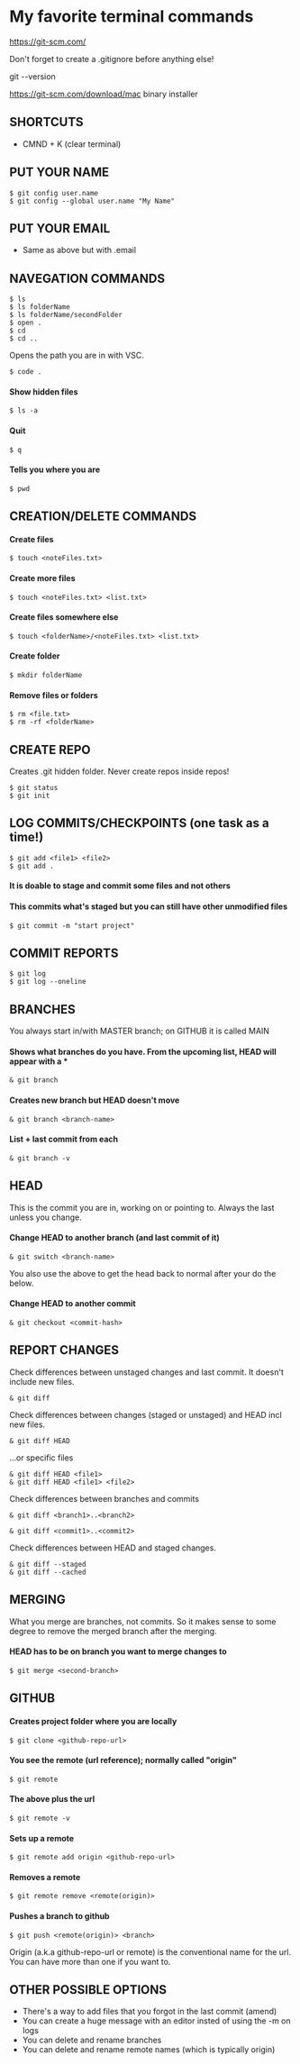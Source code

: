 # My favorite terminal commands

https://git-scm.com/

Don't forget to create a .gitignore before anything else!

git --version

https://git-scm.com/download/mac
binary installer

## SHORTCUTS

- CMND + K (clear terminal)

## PUT YOUR NAME

```
$ git config user.name
$ git config --global user.name "My Name"
```

## PUT YOUR EMAIL

- Same as above but with .email

## NAVEGATION COMMANDS

```
$ ls
$ ls folderName
$ ls folderName/secondFolder
$ open .
$ cd
$ cd ..
```
Opens the path you are in with VSC.
```
$ code .
```

#### Show hidden files

```
$ ls -a
```

#### Quit

```
$ q
```

#### Tells you where you are

```
$ pwd
```

## CREATION/DELETE COMMANDS

#### Create files

```
$ touch <noteFiles.txt>
```

#### Create more files

```
$ touch <noteFiles.txt> <list.txt>
```

#### Create files somewhere else

```
$ touch <folderName>/<noteFiles.txt> <list.txt>
```

#### Create folder

```
$ mkdir folderName
```

#### Remove files or folders

```
$ rm <file.txt>
$ rm -rf <folderName>
```

## CREATE REPO

Creates .git hidden folder. Never create repos inside repos!

```
$ git status
$ git init
```

## LOG COMMITS/CHECKPOINTS (one task as a time!)

```
$ git add <file1> <file2>
$ git add .
```

#### It is doable to stage and commit some files and not others

#### This commits what's staged but you can still have other unmodified files

```
$ git commit -m "start project"
```

## COMMIT REPORTS

```
$ git log
$ git log --oneline
```

## BRANCHES

You always start in/with MASTER branch; on GITHUB it is called MAIN

#### Shows what branches do you have. From the upcoming list, HEAD will appear with a \*

```
& git branch
```

#### Creates new branch but HEAD doesn't move

```
& git branch <branch-name>
```

#### List + last commit from each

```
& git branch -v
```

## HEAD

This is the commit you are in, working on or pointing to. Always the last unless you change.

#### Change HEAD to another branch (and last commit of it)

```
& git switch <branch-name>
```
You also use the above to get the head back to normal after your do the below.
#### Change HEAD to another commit
```
& git checkout <commit-hash>
```

## REPORT CHANGES
Check differences between unstaged changes and last commit. It doesn't include new files.
```
& git diff
```
Check differences between changes (staged or unstaged) and HEAD incl new files.
```
& git diff HEAD
```
...or specific files
```
& git diff HEAD <file1>
& git diff HEAD <file1> <file2>
```
Check differences between branches and commits
```
& git diff <branch1>..<branch2>

& git diff <commit1>..<commit2>
```
Check differences between HEAD and staged changes.
```
& git diff --staged
& git diff --cached
```

## MERGING

What you merge are branches, not commits. So it makes sense to some degree to remove the merged branch after the merging.

#### HEAD has to be on branch you want to merge changes to

```
$ git merge <second-branch>
```

## GITHUB

#### Creates project folder where you are locally

```
$ git clone <github-repo-url>
```

#### You see the remote (url reference); normally called "origin"

```
$ git remote
```

#### The above plus the url

```
$ git remote -v
```

#### Sets up a remote

```
$ git remote add origin <github-repo-url>
```

#### Removes a remote
```
$ git remote remove <remote(origin)>
```

#### Pushes a branch to github

```
$ git push <remote(origin)> <branch>
```

Origin (a.k.a github-repo-url or remote) is the conventional name for the url. You can have more than one if you want to.

## OTHER POSSIBLE OPTIONS

- There's a way to add files that you forgot in the last commit (amend)
- You can create a huge message with an editor insted of using the -m on logs
- You can delete and rename branches
- You can delete and rename remote names (which is typically origin)
